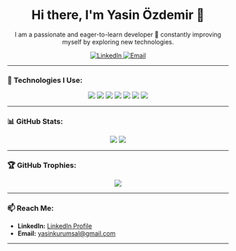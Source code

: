 <!-- Profil Başlığı ve Açıklama -->
<h1 align="center">Hi there, I'm Yasin Özdemir 👋</h1>
<p align="center">
  I am a passionate and eager-to-learn developer 🌟 constantly improving myself by exploring new technologies.
</p>

<!-- Sosyal Medya Linkleri -->
<p align="center">
  <a href="https://www.linkedin.com/in/ozdmrysn/" target="_blank">
    <img alt="LinkedIn" src="https://img.shields.io/badge/LinkedIn-0A66C2?style=flat-square&logo=linkedin&logoColor=white" />
  </a>
  <a href="mailto:yasinkurumsal@gmail.com" target="_blank">
    <img alt="Email" src="https://img.shields.io/badge/Email-D14836?style=flat-square&logo=gmail&logoColor=white" />
  </a>
</p>

---

### 🚀 Technologies I Use:
<div align="center">
  <img src="https://img.shields.io/badge/HTML5-E34F26?style=flat-square&logo=html5&logoColor=white" />
  <img src="https://img.shields.io/badge/CSS3-1572B6?style=flat-square&logo=css3&logoColor=white" />
  <img src="https://img.shields.io/badge/JavaScript-323330?style=flat-square&logo=javascript&logoColor=F7DF1E" />
  <img src="https://img.shields.io/badge/Bootstrap-563D7C?style=flat-square&logo=bootstrap&logoColor=white" />
  <img src="https://img.shields.io/badge/Python-3776AB?style=flat-square&logo=python&logoColor=white" />
  <img src="https://img.shields.io/badge/Django-092E20?style=flat-square&logo=django&logoColor=white" />
  <img src="https://img.shields.io/badge/jQuery-0769AD?style=flat-square&logo=jquery&logoColor=white" />
</div>

---

### 📊 GitHub Stats:
<div align="center">
  <img src="https://github-readme-stats.vercel.app/api?username=ozdmrysn&show_icons=true&theme=radical" />
  <img src="https://github-readme-stats.vercel.app/api/top-langs/?username=ozdmrysn&layout=compact&theme=radical" />
</div>

---

### 🏆 GitHub Trophies:
<p align="center">
  <img src="https://github-profile-trophy.vercel.app/?username=ozdmrysn&theme=onedark&no-bg=true" />
</p>

---


### 📫 Reach Me:
- **LinkedIn:** [LinkedIn Profile](https://www.linkedin.com/in/ozdmrysn/)
- **Email:** yasinkurumsal@gmail.com

---


